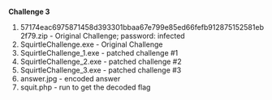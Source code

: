 <b>Challenge 3</b><br>
1) 57174eac6975871458d393301bbaa67e799e85ed66fefb912875152581eb2f79.zip - Original Challenge; password: infected<br>
2) SquirtleChallenge.exe - Original Challenge<br>
3) SquirtleChallenge_1.exe - patched challenge #1<br>
4) SquirtleChallenge_2.exe - patched challenge #2<br>
5) SquirtleChallenge_3.exe - patched challenge #3<br>
6) answer.jpg - encoded answer<br>
7) squit.php - run to get the decoded flag<br>
